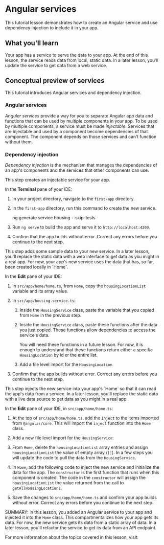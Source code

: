 # Angular services

This tutorial lesson demonstrates how to create an Angular service and use dependency injection to include it in your app.

<docs-video src="https://www.youtube.com/embed/-jRxG84AzCI?si=rieGfJawp9xJ00Sz"/>

## What you'll learn

Your app has a service to serve the data to your app.
At the end of this lesson, the service reads data from local, static data.
In a later lesson, you'll update the service to get data from a web service.

## Conceptual preview of services

This tutorial introduces Angular services and dependency injection.

### Angular services

*Angular services* provide a way for you to separate Angular app data and functions that can be used by multiple components in your app.
To be used by multiple components, a service must be made *injectable*.
Services that are injectable and used by a component become dependencies of that component.
The component depends on those services and can't function without them.

### Dependency injection

*Dependency injection* is the mechanism that manages the dependencies of an app's components and the services that other components can use.

<docs-workflow>

<docs-step title="Create a new service for your app">
This step creates an injectable service for your app.

In the **Terminal** pane of your IDE:

1. In your project directory, navigate to the `first-app` directory.
1. In the `first-app` directory, run this command to create the new service.

    <docs-code language="shell">
    ng generate service housing --skip-tests
    </docs-code>

1. Run `ng serve` to build the app and serve it to `http://localhost:4200`.
1. Confirm that the app builds without error.
    Correct any errors before you continue to the next step.
</docs-step>

<docs-step title="Add static data to the new service">
This step adds some sample data to your new service.
In a later lesson, you'll replace the static data with a web interface to get data as you might in a real app.
For now, your app's new service uses the data that has, so far, been created locally in `Home`.

In the **Edit** pane of your IDE:

1. In `src/app/home/home.ts`, from `Home`, copy the `housingLocationList` variable and its array value.
1. In `src/app/housing.service.ts`:
    1. Inside the `HousingService` class, paste the variable that you copied from `Home` in the previous step.
    1. Inside the `HousingService` class, paste these functions after the data you just copied.
        These functions allow dependencies to access the service's data.

        <docs-code header="Service functions in src/app/housing.service.ts" path="adev/src/content/tutorials/first-app/steps/10-routing/src/app/housing.service.ts" visibleLines="[112,118]"/>

        You will need these functions in a future lesson. For now, it is enough to understand that these functions return either a specific `HousingLocation` by id or the entire list.

    1. Add a file level import for the `HousingLocation`.

        <docs-code header="Import HousingLocation type in  src/app/housing.service.ts" path="adev/src/content/tutorials/first-app/steps/10-routing/src/app/housing.service.ts" visibleLines="[2]"/>

1. Confirm that the app builds without error.
    Correct any errors before you continue to the next step.
</docs-step>

<docs-step title="Inject the new service into `Home`">
This step injects the new service into your app's `Home` so that it can read the app's data from a service.
In a later lesson, you'll replace the static data with a live data source to get data as you might in a real app.

In the **Edit** pane of your IDE, in `src/app/home/home.ts`:

1. At the top of `src/app/home/home.ts`, add the `inject` to the items imported from `@angular/core`. This will import the `inject` function into the `Home` class.

    <docs-code header="Update to src/app/home/home.ts" path="adev/src/content/tutorials/first-app/steps/10-routing/src/app/home/home.ts" visibleLines="[1]"/>

1. Add a new file level import for the `HousingService`:

    <docs-code header="Add import to src/app/home/home.ts" path="adev/src/content/tutorials/first-app/steps/10-routing/src/app/home/home.ts" visibleLines="[5]"/>

1. From `Home`, delete the `housingLocationList` array entries and assign `housingLocationList` the value of empty array (`[]`). In a few steps you will update the code to pull the data from the `HousingService`.

1. In `Home`, add the following code to inject the new service and initialize the data for the app. The `constructor` is the first function that runs when this component is created. The code in the `constructor` will assign the `housingLocationList` the value returned from the call to `getAllHousingLocations`.

    <docs-code header="Initialize data from service in src/app/home/home.ts" path="adev/src/content/tutorials/first-app/steps/10-routing/src/app/home/home.ts" visibleLines="[25,32]"/>

1. Save the changes to `src/app/home/home.ts` and confirm your app builds without error.
    Correct any errors before you continue to the next step.
</docs-step>

</docs-workflow>

SUMMARY: In this lesson, you added an Angular service to your app and injected it into the `Home` class.
This compartmentalizes how your app gets its data.
For now, the new service gets its data from a static array of data.
In a later lesson, you'll refactor the service to get its data from an API endpoint.

For more information about the topics covered in this lesson, visit:

<docs-pill-row>
  <docs-pill href="guide/di/creating-injectable-service" title="Creating an injectable service"/>
  <docs-pill href="guide/di" title="Dependency injection in Angular"/>
  <docs-pill href="cli/generate/service" title="ng generate service"/>
  <docs-pill href="cli/generate" title="ng generate"/>
</docs-pill-row>
